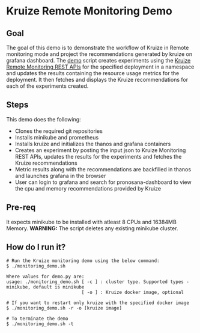 # Kruize Remote Monitoring Demo

## Goal
The goal of this demo is to demonstrate the workflow of Kruize in Remote monitoring mode and project the recommendations generated by kruize on grafana dashboard. The [demo](./demo.py)  script creates experiments using the [Kruize Remote Monitoring REST APIs](https://github.com/kruize/autotune/tree/mvp_demo/design/MonitoringModeAPI.md) for the specified deployment in a namespace and updates the results containing the resource usage metrics for the deployment. It then fetches and displays the Kruize recommendations for each of the experiments created.

## Steps
This demo does the following:
- Clones the required git repositories
- Installs minikube and prometheus
- Installs kruize and initializes the thanos and grafana containers
- Creates an experiment by posting the input json to Kruize Monitoring REST APIs, updates the results for the experiments and fetches the Kruize recommendations
- Metric results along with the recommendations are backfilled in thanos and launches grafana in the browser
- User can login to grafana and search for pronosana-dashboard to view the cpu and memory recommendations provided by Kruize

## Pre-req
It expects minikube to be installed with atleast 8 CPUs and 16384MB Memory.
**WARNING:** The script deletes any existing minikube cluster.

## How do I run it?

```
# Run the Kruize monitoring demo using the below command:
$ ./monitoring_demo.sh

Where values for demo.py are:
usage: ./monitoring_demo.sh [ -c ] : cluster type. Supported types - minikube, default is minikube
                            [ -o ] : Kruize docker image, optional
                            
# If you want to restart only kruize with the specified docker image
$ ./monitoring_demo.sh -r -o [kruize image]

# To terminate the demo
$ ./monitoring_demo.sh -t

